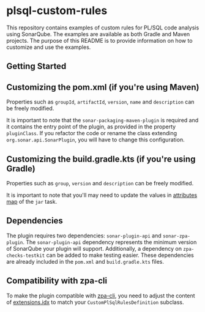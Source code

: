 # plsql-custom-rules

This repository contains examples of custom rules for PL/SQL code analysis using SonarQube. The examples are available as both Gradle and Maven projects. The purpose of this README is to provide information on how to customize and use the examples.

## Getting Started

## Customizing the pom.xml (if you're using Maven)

Properties such as `groupId`, `artifactId`, `version`, `name` and `description` can be freely modified.

It is important to note that the `sonar-packaging-maven-plugin` is required and it contains the entry point of the plugin, as provided in the property `pluginClass`. If you refactor the code or rename the class extending `org.sonar.api.SonarPlugin`, you will have to change this configuration.

## Customizing the build.gradle.kts (if you're using Gradle)

Properties such as `group`, `version` and `description` can be freely modified.

It is important to note that you'll may need to update the values in [attributes map](build.gradle.kts#L52) of the `jar` task.

## Dependencies

The plugin requires two dependencies: `sonar-plugin-api` and `sonar-zpa-plugin`. The `sonar-plugin-api` dependency represents the minimum version of SonarQube your plugin will support. Additionally, a dependency on `zpa-checks-testkit` can be added to make testing easier. These dependencies are already included in the `pom.xml` and `build.gradle.kts` files.

## Compatibility with zpa-cli

To make the plugin compatible with [zpa-cli](https://github.com/felipebz/zpa-cli), you need to adjust the content of [extensions.idx](src/main/resources/META-INF/extensions.idx) to match your `CustomPlSqlRulesDefinition` subclass.
